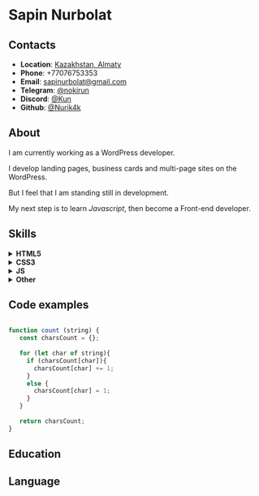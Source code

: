 # Sapin Nurbolat 
## Contacts
- **Location**: [Kazakhstan, Almaty](https://goo.gl/maps/BFzGW7mqykddFiJfA)
- **Phone**: +77076753353
- **Email**: [sapinurbolat@gmail.com](mailto:sapunurbolat@gmail.com)
- **Telegram**: [@nokirun](https://t.me/nokirun)
- **Discord**: [@Kun](https://discord.com/users/724918688431603814)
- **Github**: [@Nurik4k](https://github.com/Nurik4k)
## About
I am currently working as a WordPress developer. 

I develop landing pages, business cards and multi-page sites on the WordPress. 

But I feel that I am standing still in development. 

My next step is to learn *Javascript*, then become a Front-end developer.
## Skills
<details>
  <summary><b>HTML5</b></summary>
<p>
<ul> 
  <li>SEO principles</li>
  <li>Semantic Layout</li>
  <li>BEM</li>
</ul>
</p>
</details>
<details>
  <summary><b>CSS3</b></summary>
<p>
<ul> 
  <li>Cross-Browser Layout </li>
  <li>Responsive Layout </li>
  <li>SCSS </li>
</ul>
</p>
</details>
<details>
  <summary><b>JS</b></summary>
<p>
<ul> 
  <li>ES6+ </li>
  <li>Functional Programming </li>
  <li>OOP </li>
  <li>DOM </li>
</ul>
</p>
</details>
<details>
  <summary><b>Other</b></summary>
<p>
<ul> 
  <li>WordPress </li>
  <li>Telegram Bot API </li>
  <li>Web Scraping </li>
</ul>
</p>
</details>

## Code examples

```javascript

function count (string) {  
   const charsCount = {};
  
   for (let char of string){
     if (charsCount[char]){
       charsCount[char] += 1;
     }
     else {
       charsCount[char] = 1;
     }
   }
     
   return charsCount;
}

```

## Education

## Language

